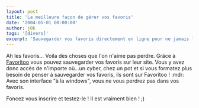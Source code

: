 ```yaml
---
layout: post
title: 'La meilleure façon de gérer vos favoris'
date: '2004-05-01 00:00:00'
author: j0k
tags: '[divers]'
excerpt: 'Sauvegarder vos favoris directement en ligne pour ne jamais les perdre !'
---
```


Ah les favoris... Voila des choses que l'on n'aime pas perdre. Grâce à [Favoritoo](http://www.favoritoo.com/) vous pouvez sauvegarder vos favoris sur leur site. Vous y avez donc accès de n'importe où...un cyber, chez un pot et si vous formatez plus besoin de penser à sauvegarder vos favoris, ils sont sur Favoritoo ! :mdr:   Avec son interface "à la windows", vous ne vous perdrez pas dans vos favoris.

 Foncez vous inscrire et testez-le ! Il est vraiment bien ! ;)
